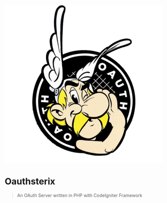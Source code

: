 ![alt tag](Oauthsterix/assets/oauthsterix.png)

# Oauthsterix

> An OAuth Server written in PHP with CodeIgniter Framework


